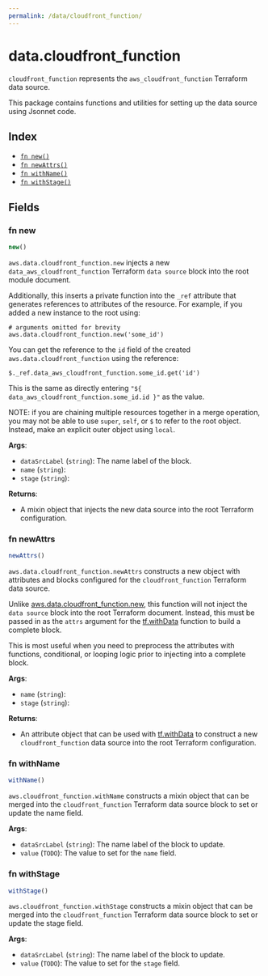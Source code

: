 ```yaml
---
permalink: /data/cloudfront_function/
---
```


# data.cloudfront_function

`cloudfront_function` represents the `aws_cloudfront_function` Terraform data source.



This package contains functions and utilities for setting up the data source using Jsonnet code.


## Index

* [`fn new()`](#fn-new)
* [`fn newAttrs()`](#fn-newattrs)
* [`fn withName()`](#fn-withname)
* [`fn withStage()`](#fn-withstage)

## Fields

### fn new

```ts
new()
```


`aws.data.cloudfront_function.new` injects a new `data_aws_cloudfront_function` Terraform `data source`
block into the root module document.

Additionally, this inserts a private function into the `_ref` attribute that generates references to attributes of the
resource. For example, if you added a new instance to the root using:

    # arguments omitted for brevity
    aws.data.cloudfront_function.new('some_id')

You can get the reference to the `id` field of the created `aws.data.cloudfront_function` using the reference:

    $._ref.data_aws_cloudfront_function.some_id.get('id')

This is the same as directly entering `"${ data_aws_cloudfront_function.some_id.id }"` as the value.

NOTE: if you are chaining multiple resources together in a merge operation, you may not be able to use `super`, `self`,
or `$` to refer to the root object. Instead, make an explicit outer object using `local`.

**Args**:
  - `dataSrcLabel` (`string`): The name label of the block.
  - `name` (`string`): 
  - `stage` (`string`): 

**Returns**:
- A mixin object that injects the new data source into the root Terraform configuration.


### fn newAttrs

```ts
newAttrs()
```


`aws.data.cloudfront_function.newAttrs` constructs a new object with attributes and blocks configured for the `cloudfront_function`
Terraform data source.

Unlike [aws.data.cloudfront_function.new](#fn-cloudfrontfunctionnew), this function will not inject the `data source`
block into the root Terraform document. Instead, this must be passed in as the `attrs` argument for the
[tf.withData](https://github.com/tf-libsonnet/core/tree/main/docs#fn-withdata) function to build a complete block.

This is most useful when you need to preprocess the attributes with functions, conditional, or looping logic prior to
injecting into a complete block.

**Args**:
  - `name` (`string`): 
  - `stage` (`string`): 

**Returns**:
  - An attribute object that can be used with [tf.withData](https://github.com/tf-libsonnet/core/tree/main/docs#fn-withdata) to construct a new `cloudfront_function` data source into the root Terraform configuration.


### fn withName

```ts
withName()
```

`aws.cloudfront_function.withName` constructs a mixin object that can be merged into the `cloudfront_function`
Terraform data source block to set or update the name field.



**Args**:
  - `dataSrcLabel` (`string`): The name label of the block to update.
  - `value` (`TODO`): The value to set for the `name` field.


### fn withStage

```ts
withStage()
```

`aws.cloudfront_function.withStage` constructs a mixin object that can be merged into the `cloudfront_function`
Terraform data source block to set or update the stage field.



**Args**:
  - `dataSrcLabel` (`string`): The name label of the block to update.
  - `value` (`TODO`): The value to set for the `stage` field.
